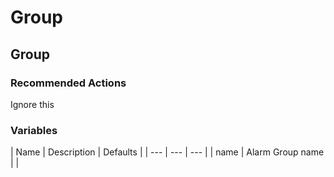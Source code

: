 # Group


## Group



<h3>Recommended Actions</h3>
Ignore this


<h3>Variables</h3>
| Name | Description | Defaults |
| --- | --- | --- |
| name | Alarm Group name |  |



